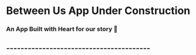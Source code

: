 # Between Us App Under Construction
### An App Built with Heart for our story 💓
## ----------------------------------------